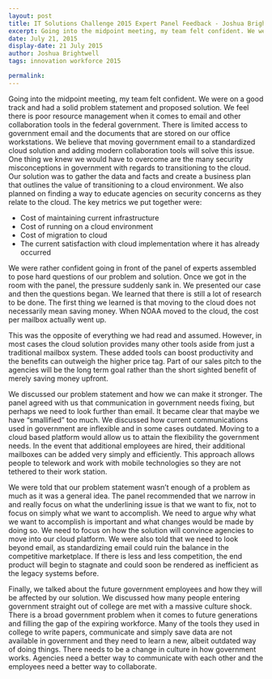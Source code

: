```yaml
---
layout: post
title: IT Solutions Challenge 2015 Expert Panel Feedback - Joshua Brightwell
excerpt: Going into the midpoint meeting, my team felt confident. We were on a good track and had a solid problem statement and proposed solution. We feel there is poor resource management when it comes to email and other collaboration tools in the federal government.
date: July 21, 2015
display-date: 21 July 2015
author: Joshua Brightwell
tags: innovation workforce 2015

permalink: 
---
```

Going into the midpoint meeting, my team felt confident. We were on a good track and had a solid problem statement and proposed solution. We feel there is poor resource management when it comes to email and other collaboration tools in the federal government. There is limited access to government email and the documents that are stored on our office workstations. We believe that moving government email to a standardized cloud solution and adding modern collaboration tools will solve this issue. One thing we knew we would have to overcome are the many security misconceptions in government with regards to transitioning to the cloud. Our solution was to gather the data and facts and create a business plan that outlines the value of transitioning to a cloud environment. We also planned on finding a way to educate agencies on security concerns as they relate to the cloud. The key metrics we put together were:

* Cost of maintaining current infrastructure
* Cost of running on a cloud environment
* Cost of migration to cloud
* The current satisfaction with cloud implementation where it has already occurred

We were rather confident going in front of the panel of experts assembled to pose hard questions of our problem and solution. Once we got in the room with the panel, the pressure suddenly sank in. We presented our case and then the questions began. We learned that there is still a lot of research to be done. The first thing we learned is that moving to the cloud does not necessarily mean saving money. When NOAA moved to the cloud, the cost per mailbox actually went up.

This was the opposite of everything we had read and assumed. However, in most cases the cloud solution provides many other tools aside from just a traditional mailbox system. These added tools can boost productivity and the benefits can outweigh the higher price tag. Part of our sales pitch to the agencies will be the long term goal rather than the short sighted benefit of merely saving money upfront.

We discussed our problem statement and how we can make it stronger. The panel agreed with us that communication in government needs fixing, but perhaps we need to look further than email. It became clear that maybe we have “smallified” too much. We discussed how current communications used in government are inflexible and in some cases outdated. Moving to a cloud based platform would allow us to attain the flexibility the government needs. In the event that additional employees are hired, their additional mailboxes can be added very simply and efficiently. This approach allows people to telework and work with mobile technologies so they are not tethered to their work station.

We were told that our problem statement wasn’t enough of a problem as much as it was a general idea. The panel recommended that we narrow in and really focus on what the underlining issue is that we want to fix, not to focus on simply what we want to accomplish. We need to argue why what we want to accomplish is important and what changes would be made by doing so. We need to focus on how the solution will convince agencies to move into our cloud platform. We were also told that we need to look beyond email, as standardizing email could ruin the balance in the competitive marketplace. If there is less and less competition, the end product will begin to stagnate and could soon be rendered as inefficient as the legacy systems before.

Finally, we talked about the future government employees and how they will be affected by our solution. We discussed how many people entering government straight out of college are met with a massive culture shock. There is a broad government problem when it comes to future generations and filling the gap of the expiring workforce. Many of the tools they used in college to write papers, communicate and simply save data are not available in government and they need to learn a new, albeit outdated way of doing things. There needs to be a change in culture in how government works. Agencies need a better way to communicate with each other and the employees need a better way to collaborate.
